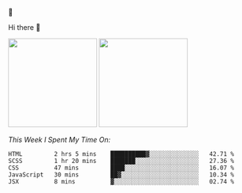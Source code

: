 
🚀 


Hi there 👋

<!--
**BambuTeam/BambuTeam** is a ✨ _special_ ✨ repository because its `README.md` (this file) appears on your GitHub profile.

Here are some ideas to get you started:

- 🔭 I’m currently working on ...
- 🌱 I’m currently learning ...
- 👯 I’m looking to collaborate on ...
- 🤔 I’m looking for help with ...
- 💬 Ask me about ...
- 📫 How to reach me: ...
- 😄 Pronouns: ...
- ⚡ Fun fact: ...
-->

<img height="180em" src="https://github-readme-stats.vercel.app/api?username=BambuTeam&show_icons=true&hide_border=true&&count_private=true&include_all_commits=true&theme=dark" />


<img height="180em" src="https://github-readme-stats.vercel.app/api/top-langs/?username=BambuTeam&layout=compact&theme=dark" />





*This Week I Spent My Time On:*
<!--START_SECTION:waka-->
```text
HTML         2 hrs 5 mins    ██████████▓░░░░░░░░░░░░░░   42.71 % 
SCSS         1 hr 20 mins    ███████░░░░░░░░░░░░░░░░░░   27.36 % 
CSS          47 mins         ████░░░░░░░░░░░░░░░░░░░░░   16.07 % 
JavaScript   30 mins         ██▓░░░░░░░░░░░░░░░░░░░░░░   10.34 % 
JSX          8 mins          ▓░░░░░░░░░░░░░░░░░░░░░░░░   02.74 % 
```
<!--END_SECTION:waka-->
